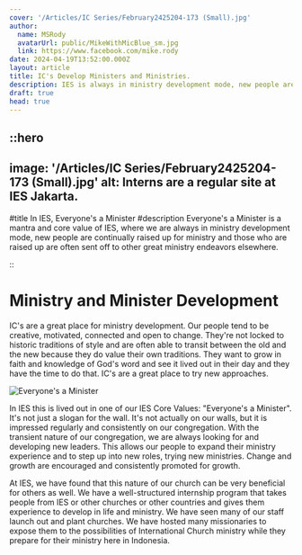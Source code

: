 ```yaml
---
cover: '/Articles/IC Series/February2425204-173 (Small).jpg'
author:
  name: MSRody
  avatarUrl: public/MikeWithMicBlue_sm.jpg
  link: https://www.facebook.com/mike.rody
date: 2024-04-19T13:52:00.000Z
layout: article
title: IC's Develop Ministers and Ministries.
description: IES is always in ministry development mode, new people are continually raised up and those who are raised up are often sent off to other great ministry endeavors.
draft: true
head: true
---
```


::hero
---
image: '/Articles/IC Series/February2425204-173 (Small).jpg'
alt: Interns are a regular site at IES Jakarta.
---

#title
In IES, Everyone's a Minister
#description
Everyone's a Minister is a mantra and core value of IES, where we are always in ministry development mode, new people are continually raised up for ministry and those who are raised up are often sent off to other great ministry endeavors elsewhere.

::

# Ministry and Minister Development

IC's are a great place for ministry development. Our people tend to be creative, motivated, connected and open to change. They're not locked to historic traditions of style and are often able to transit between the old and the new because they do value their own traditions. They want to grow in faith and knowledge of God's word and see it lived out in their day and they have the time to do that. IC's are a great place to try new approaches.  

![Everyone's a Minister](/Articles/IC%20Series/EveryonesAMinisterAtIES.jpg)

In IES this is lived out in one of our IES Core Values: "Everyone's a Minister". It's not just a slogan for the wall. It's not actually on our walls, but it is impressed regularly and consistently on our congregation. With the transient nature of our congregation, we are always looking for and developing new leaders.  This allows our people to expand their ministry experience and to step up into new roles, trying new ministries.  Change and growth are encouraged and consistently promoted for growth.  

At IES, we have found that this nature of our church can be very beneficial for others as well. We have a well-structured internship program that takes people from IES or other churches or other countries and gives them experience to develop in life and ministry. We have seen many of our staff launch out and plant churches. We have hosted many missionaries to expose them to the possibilities of International Church ministry while they prepare for their ministry here in Indonesia.
